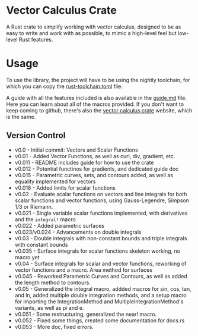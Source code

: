 # Vector Calculus Crate

A Rust crate to simplify working with vector calculus, designed to be
as easy to write and work with as possible, to mimic a high-level feel
but low-level Rust features.

# Usage
To use the library, the project will have to be using the nightly toolchain,
for which you can copy the [rust-toolchain.toml](rust-toolchain.toml) file.

A guide with all the features included is also available in the
[guide.md](guide.md) file. Here you can learn about all of the macros provided.
If you don't want to keep coming to github, there's also the
[vector calculus crate](http://periodic-move-478.notion.site) website, which is the same.

## Version Control
- v0.0 - Initial commit: Vectors and Scalar Functions
- v0.01 - Added Vector Functions, as well as curl, div, gradient, etc.
- v0.011 - README includes guide for how to use the crate
- v0.012 - Potential functinos for gradients, and dedicated guide doc
- v0.015 - Parametric curves, sets, and contours added, as well as equality
implemented for vectors
- v0.018 - Added limits for scalar functions
- v0.02 - Evaluate scalar functions on vectors and line integrals for both
scalar functions and vector functions, using Gauss-Legendre, Simpson 1/3 or Riemann.
- v0.021 - Single variable scalar functions implemented, with derivatives and 
the `integral!` macro
- v0.022 - Added parametric surfaces
- v0.023/v0.024 - Advancements on double integrals
- v0.03 - Double integrals with non-constant bounds and triple integrals with 
constant bounds
- v0.035 - Surface integrals for scalar functions skeleton working, no macro yet
- v0.04 - Surface integrals for scalar and vector functions, reworking of vector
functions and a macro. Area method for surfaces
- v0.045 - Reworked Parametric Curves and Contours, as well as added the length method
to contours.
- v0.05 - Generalized the integral macro, addded macros for sin, cos, tan, and ln, 
added multiple double integration methods, and a setup macro for importing the 
IntegrationMethod and MultipleIntegrationMethod's variants, as well as pi and e.
- v0.051 - Some restructuring, generalized the near! macro.
- v0.052 - Fixed some things, created some documentation for docs.rs
- v0.053 - More doc, fixed errors.